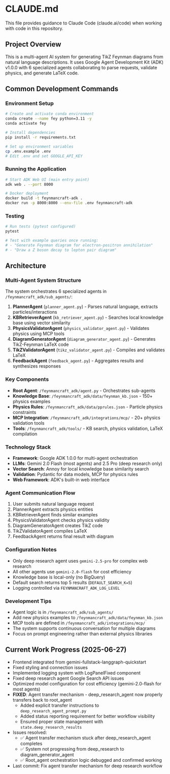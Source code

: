# CLAUDE.md

This file provides guidance to Claude Code (claude.ai/code) when working with code in this repository.

## Project Overview

This is a multi-agent AI system for generating TikZ Feynman diagrams from natural language descriptions. It uses Google Agent Development Kit (ADK) v1.0.0 with 6 specialized agents collaborating to parse requests, validate physics, and generate LaTeX code.

## Common Development Commands

### Environment Setup
```bash
# Create and activate conda environment
conda create --name fey python=3.11 -y
conda activate fey

# Install dependencies
pip install -r requirements.txt

# Set up environment variables
cp .env.example .env
# Edit .env and set GOOGLE_API_KEY
```

### Running the Application
```bash
# Start ADK Web UI (main entry point)
adk web . --port 8000

# Docker deployment
docker build -t feynmancraft-adk .
docker run -p 8000:8000 --env-file .env feynmancraft-adk
```

### Testing
```bash
# Run tests (pytest configured)
pytest

# Test with example queries once running:
# - "Generate Feynman diagram for electron-positron annihilation"
# - "Draw a Z boson decay to lepton pair diagram"
```

## Architecture

### Multi-Agent System Structure
The system orchestrates 6 specialized agents in `/feynmancraft_adk/sub_agents/`:

1. **PlannerAgent** (`planner_agent.py`) - Parses natural language, extracts particles/interactions
2. **KBRetrieverAgent** (`kb_retriever_agent.py`) - Searches local knowledge base using vector similarity
3. **PhysicsValidatorAgent** (`physics_validator_agent.py`) - Validates physics using MCP tools
4. **DiagramGeneratorAgent** (`diagram_generator_agent.py`) - Generates TikZ-Feynman LaTeX code
5. **TikZValidatorAgent** (`tikz_validator_agent.py`) - Compiles and validates LaTeX
6. **FeedbackAgent** (`feedback_agent.py`) - Aggregates results and synthesizes responses

### Key Components
- **Root Agent**: `/feynmancraft_adk/agent.py` - Orchestrates sub-agents
- **Knowledge Base**: `/feynmancraft_adk/data/feynman_kb.json` - 150+ physics examples
- **Physics Rules**: `/feynmancraft_adk/data/pprules.json` - Particle physics constraints
- **MCP Integration**: `/feynmancraft_adk/integrations/mcp/` - 20+ physics validation tools
- **Tools**: `/feynmancraft_adk/tools/` - KB search, physics validation, LaTeX compilation

### Technology Stack
- **Framework**: Google ADK 1.0.0 for multi-agent orchestration
- **LLMs**: Gemini 2.0 Flash (most agents) and 2.5 Pro (deep research only)
- **Vector Search**: Annoy for local knowledge base similarity search
- **Validation**: Pydantic for data models, MCP for physics rules
- **Web Framework**: ADK's built-in web interface

### Agent Communication Flow
1. User submits natural language request
2. PlannerAgent extracts physics entities
3. KBRetrieverAgent finds similar examples
4. PhysicsValidatorAgent checks physics validity
5. DiagramGeneratorAgent creates TikZ code
6. TikZValidatorAgent compiles LaTeX
7. FeedbackAgent returns final result with diagram

### Configuration Notes
- Only deep research agent uses `gemini-2.5-pro` for complex web research
- All other agents use `gemini-2.0-flash` for cost efficiency
- Knowledge base is local-only (no BigQuery)
- Default search returns top 5 results (`DEFAULT_SEARCH_K=5`)
- Logging controlled via `FEYNMANCRAFT_ADK_LOG_LEVEL`

### Development Tips
- Agent logic is in `/feynmancraft_adk/sub_agents/`
- Add new physics examples to `/feynmancraft_adk/data/feynman_kb.json`
- MCP tools are defined in `/feynmancraft_adk/integrations/mcp/`
- The system supports continuous conversation for multiple diagrams
- Focus on prompt engineering rather than external physics libraries

## Current Work Progress (2025-06-27)
- Frontend integrated from gemini-fullstack-langgraph-quickstart  
- Fixed styling and connection issues
- Implemented logging system with LogPanelFixed component
- Fixed deep research agent Google Search API issues
- Optimized model configuration for cost efficiency (gemini-2.0-flash for most agents)
- **FIXED**: Agent transfer mechanism - deep_research_agent now properly transfers back to root_agent
  - Added explicit transfer instructions to `deep_research_agent_prompt.py`
  - Added status reporting requirement for better workflow visibility
  - Ensured proper state management with `state.deep_research_results`
- Issues resolved:
  - ✅ Agent transfer mechanism stuck after deep_research_agent completes
  - ✅ System not progressing from deep_research to diagram_generator_agent
  - ✅ Root_agent orchestration logic debugged and confirmed working
- Last commit: Fix agent transfer mechanism for deep research workflow